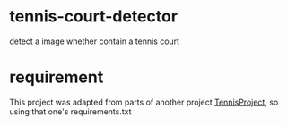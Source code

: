 # tennis-court-detector
 detect a image whether contain a tennis court
# requirement
 This project was adapted from parts of another project [TennisProject](https://github.com/avivcaspi/TennisProject), so using that one's requirements.txt
